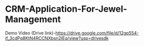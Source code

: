 # CRM-Application-For-Jewel-Management

Demo Video (Drive link)-https://drive.google.com/file/d/12gp554-if_3cdPq8KtN4RCCNXbsn2IEq/view?usp=drivesdk
